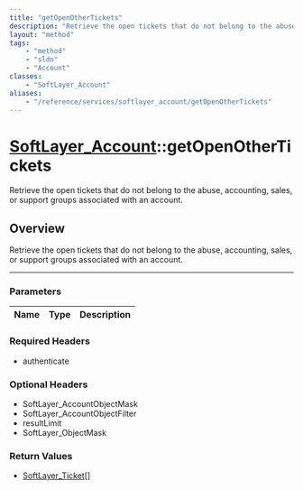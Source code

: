 ```yaml
---
title: "getOpenOtherTickets"
description: "Retrieve the open tickets that do not belong to the abuse, accounting, sales, or support groups associated with an accou... "
layout: "method"
tags:
    - "method"
    - "sldn"
    - "Account"
classes:
    - "SoftLayer_Account"
aliases:
    - "/reference/services/softlayer_account/getOpenOtherTickets"
---
```

# [SoftLayer_Account](/reference/services/SoftLayer_Account)::getOpenOtherTickets


Retrieve the open tickets that do not belong to the abuse, accounting, sales, or support groups associated with an account.


## Overview 
Retrieve the open tickets that do not belong to the abuse, accounting, sales, or support groups associated with an account.

-----

### Parameters 
|Name | Type | Description |
| --- | --- | --- |


### Required Headers
* authenticate


### Optional Headers
* SoftLayer_AccountObjectMask
* SoftLayer_AccountObjectFilter
* resultLimit
* SoftLayer_ObjectMask

### Return Values
* <a href='/reference/datatypes/SoftLayer_Ticket'>SoftLayer_Ticket[] </a>




